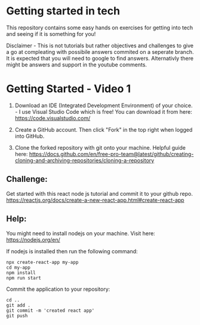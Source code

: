 # Getting started in tech
This repository contains some easy hands on exercises for getting into tech and seeing if it is something for you!

Disclaimer - This is not tutorials but rather objectives and challenges to give a go at compleating with possibile answers commited on a seperate branch. It is expected that you will need to google to find answers. Alternativly there might be answers and support in the youtube comments. 

# Getting Started - Video 1

1. Download an IDE (Integrated Development Environment) of your choice. - I use Visual Studio Code which is free!
You can download it from here: https://code.visualstudio.com/

2. Create a GitHub account. Then click "Fork" in the top right when logged into GitHub. 

3. Clone the forked repository with git onto your machine.
Helpful guide here: https://docs.github.com/en/free-pro-team@latest/github/creating-cloning-and-archiving-repositories/cloning-a-repository

## Challenge: 
Get started with this react node js tutorial and commit it to your github repo.
https://reactjs.org/docs/create-a-new-react-app.html#create-react-app

## Help:
You might need to install nodejs on your machine. Visit here: https://nodejs.org/en/

If nodejs is installed then run the following command: 

```
npx create-react-app my-app
cd my-app
npm install
npm run start
```

Commit the application to your repository:
```
cd ..
git add .
git commit -m 'created react app'
git push
```

